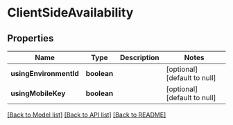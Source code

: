 # ClientSideAvailability

## Properties
Name | Type | Description | Notes
------------ | ------------- | ------------- | -------------
**usingEnvironmentId** | **boolean** |  | [optional] [default to null]
**usingMobileKey** | **boolean** |  | [optional] [default to null]

[[Back to Model list]](../README.md#documentation-for-models) [[Back to API list]](../README.md#documentation-for-api-endpoints) [[Back to README]](../README.md)


